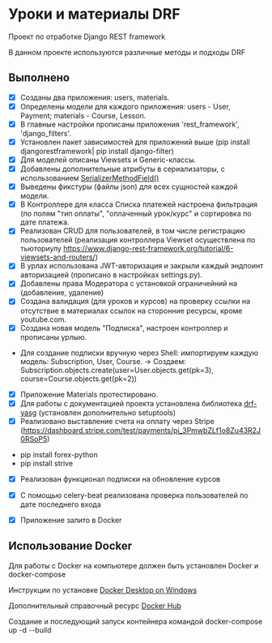 # Уроки и материалы DRF
Проект по отработке Django REST framework

В данном проекте используются различные методы и подходы DRF


## Выполнено
- [x] Созданы два приложения: users, materials.
- [x] Определены модели для каждого приложения: users - User, Payment; materials - Course, Lesson.
- [x] В главные настройки прописаны приложения 'rest_framework', 'django_filters'.
- [x] Установлен пакет зависимостей для приложений выше (pip install djangorestframework| pip install django-filter)
- [x] Для моделей описаны Viewsets и Generic-классы.
- [x] Добавлены дополнительные атрибуты в сериализаторы, с использованием [SerializerMethodField()](https://nodejs.org/)
- [x] Выведены фикстуры (файлы json) для всех сущностей каждой модели.
- [x] В Контроллере для класса Списка платежей настроена фильтрация (по полям "тип оплаты", "оплаченный урок/курс"
и сортировка по дате платежа.
- [x] Реализован CRUD для пользователей, в том числе регистрацию пользователей 
(реализация контроллера Viewset осуществлена по тьюториулу https://www.django-rest-framework.org/tutorial/6-viewsets-and-routers/)
- [x] В урлах использована JWT-авторизация и закрыли каждый эндпоинт авторизацией (прописано в настройках settings.py).
- [x] Добавлены права Модератора с установкой ограничейний на (добавление, удаление)
- [x] Создана валидация (для уроков и курсов) на проверку ссылки на отсутствие в материалах ссылок на сторонние ресурсы, кроме youtube.com.
- [x] Создана новая модель "Подписка", настроен контроллер и прописаны урлыю.
- Для создание подписки вручную через Shell: импортируем каждую модель: Subscription, User, Course. -> Создаем: Subscription.objects.create(user=User.objects.get(pk=3), course=Course.objects.get(pk=2))
- [x] Приложение Materials протестировано.
- [x] Для работы с документацией проекта установлена библиотека [drf-yasg](https://nodejs.org/) (установлен дополнительно setuptools)
- [x] Реализовано выставление счета на оплату через Stripe (https://dashboard.stripe.com/test/payments/pi_3PmwbZLf1o8Zu43R2J0RSoP5)
- pip install forex-python
- pip install strive
- [x] Реализован функционал подписки на обновление курсов
- [x] С помощью celery-beat реализована проверка пользователей по дате последнего входа
- [x] Приложение залито в Docker
 

## Использование Docker

Для работы с Docker на компьютере должен быть установлен Docker и docker-compose 

Инструкции по установке [Docker Desktop on Windows](https://docs.docker.com/desktop/install/windows-install/)

Дополнительный справочный ресурс [Docker Hub](https://hub.docker.com/)

Создание и последующий запуск контейнера командой docker-compose up -d --build

